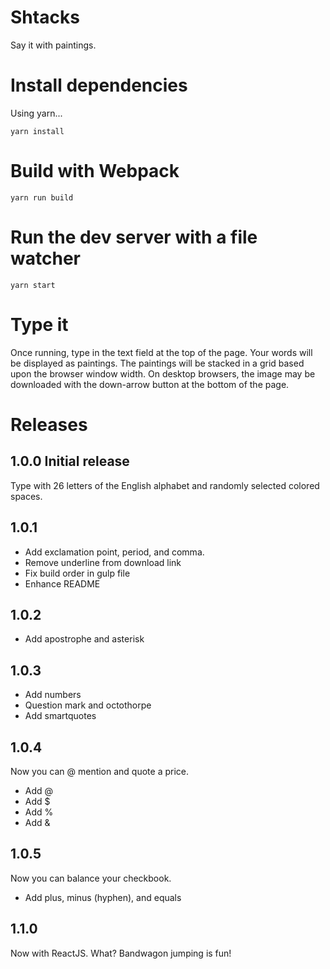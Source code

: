 # Shtacks

Say it with paintings. 

# Install dependencies

Using yarn...

`yarn install`

# Build with Webpack

`yarn run build`

# Run the dev server with a file watcher

`yarn start`

# Type it

Once running, type in the text field at the top of the page. Your words will be displayed as paintings.
The paintings will be stacked in a grid based upon the browser window width. On desktop browsers, the 
image may be downloaded with the down-arrow button at the bottom of the page.

# Releases

## 1.0.0 Initial release

Type with 26 letters of the English alphabet and randomly selected colored spaces.

## 1.0.1 

* Add exclamation point, period, and comma. 
* Remove underline from download link
* Fix build order in gulp file
* Enhance README

## 1.0.2

* Add apostrophe and asterisk

## 1.0.3

* Add numbers
* Question mark and octothorpe
* Add smartquotes

## 1.0.4

Now you can @ mention and quote a price.

* Add @
* Add $
* Add %
* Add &

## 1.0.5

Now you can balance your checkbook.

* Add plus, minus (hyphen), and equals

## 1.1.0

Now with ReactJS. What? Bandwagon jumping is fun!